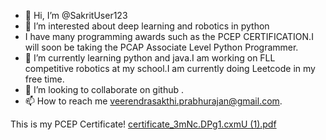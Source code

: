 - 👋 Hi, I’m @SakritUser123
- 👀 I’m interested about deep learning and robotics in python
- I have many programming awards such as the PCEP CERTIFICATION.I will soon be taking the PCAP Associate Level Python Programmer.
- 🌱 I’m currently learning python and java.I am working on FLL competitive robotics at my school.I am currently doing Leetcode in my free time.
- 💞️ I’m looking to collaborate on github .
- 📫 How to reach me veerendrasakthi.prabhurajan@gmail.com.

<!---
SakritUser123/SakritUser123 is a ✨ special ✨ repository because its `README.md` (this file) appears on your GitHub profile.
You can click the Preview link to take a look at your changes.
--->
This is my PCEP Certificate!
[certificate_3mNc.DPg1.cxmU (1).pdf](https://github.com/user-attachments/files/16356344/certificate_3mNc.DPg1.cxmU.1.pdf)
